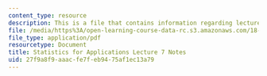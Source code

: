 ```yaml
---
content_type: resource
description: This is a file that contains information regarding lecture 7 notes.
file: /media/https%3A/open-learning-course-data-rc.s3.amazonaws.com/18-443-statistics-for-applications-spring-2015/27f9a8f9aaacfe7feb9475af1ec13a79_MIT18_443S15_LEC7.pdf
file_type: application/pdf
resourcetype: Document
title: Statistics for Applications Lecture 7 Notes
uid: 27f9a8f9-aaac-fe7f-eb94-75af1ec13a79
---
```


